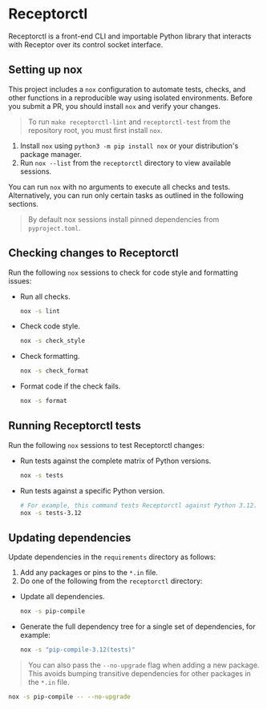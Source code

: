 # Receptorctl

Receptorctl is a front-end CLI and importable Python library that interacts with Receptor over its control socket interface.

## Setting up nox

This project includes a `nox` configuration to automate tests, checks, and other functions in a reproducible way using isolated environments.
Before you submit a PR, you should install `nox` and verify your changes.

> To run `make receptorctl-lint` and `receptorctl-test` from the repository root, you must first install `nox`.

1. Install `nox` using `python3 -m pip install nox` or your distribution's package manager.
2. Run `nox --list` from the `receptorctl` directory to view available sessions.

You can run `nox` with no arguments to execute all checks and tests.
Alternatively, you can run only certain tasks as outlined in the following sections.

> By default nox sessions install pinned dependencies from `pyproject.toml`.

## Checking changes to Receptorctl

Run the following `nox` sessions to check for code style and formatting issues:

* Run all checks.

  ```bash
  nox -s lint
  ```

* Check code style.

  ```bash
  nox -s check_style
  ```

* Check formatting.

  ```bash
  nox -s check_format
  ```

* Format code if the check fails.

  ```bash
  nox -s format
  ```

## Running Receptorctl tests

Run the following `nox` sessions to test Receptorctl changes:

* Run tests against the complete matrix of Python versions.

  ```bash
  nox -s tests
  ```

* Run tests against a specific Python version.

  ```bash
  # For example, this command tests Receptorctl against Python 3.12.
  nox -s tests-3.12
  ```

## Updating dependencies

Update dependencies in the `requirements` directory as follows:

1. Add any packages or pins to the `*.in` file.
2. Do one of the following from the `receptorctl` directory:

* Update all dependencies.

    ```bash
    nox -s pip-compile
    ```

* Generate the full dependency tree for a single set of dependencies, for example:

    ```bash
    nox -s "pip-compile-3.12(tests)"
    ```

> You can also pass the `--no-upgrade` flag when adding a new package.
> This avoids bumping transitive dependencies for other packages in the `*.in` file.

```bash
nox -s pip-compile -- --no-upgrade
```
